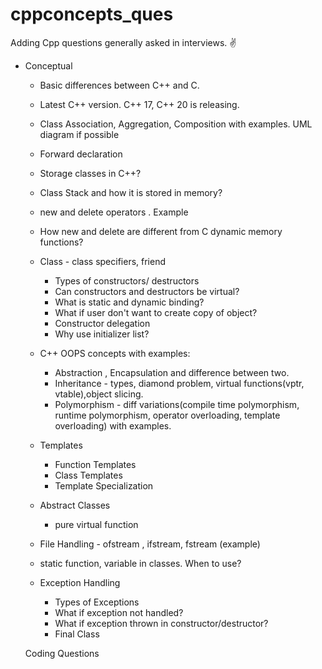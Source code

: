 # cppconcepts_ques

Adding Cpp questions generally asked in interviews. ✌

- Conceptual

  - Basic differences between C++ and C.
  - Latest C++ version. C++ 17, C++ 20 is releasing.
  - Class Association, Aggregation, Composition with examples. UML diagram if possible
  - Forward declaration 
  - Storage classes in C++? 
  - Class Stack and how it is stored in memory?
  - new and delete operators . Example
  - How new and delete are different from C dynamic memory functions?
  
  - Class - class specifiers, friend
    - Types of constructors/ destructors
    - Can constructors and destructors be virtual?
    - What is static and dynamic binding?
    - What if user don't want to create copy of object?
    - Constructor delegation
    - Why use initializer list?
    
  - C++ OOPS concepts with examples:
     - Abstraction , Encapsulation and difference  between two.
     - Inheritance - types, diamond problem, virtual functions(vptr, vtable),object slicing.
     - Polymorphism - diff variations(compile time polymorphism, runtime polymorphism, operator overloading, template overloading) with examples.
   
  - Templates 
    - Function Templates
    - Class Templates
    - Template Specialization
    
  - Abstract Classes
    - pure virtual function
    
  - File Handling - ofstream , ifstream, fstream (example)
  
  - static function, variable in classes. When to use?
  
  - Exception Handling
    - Types of Exceptions
    - What if exception not handled?
    - What if exception thrown in constructor/destructor?
    - Final Class
   
  Coding Questions
